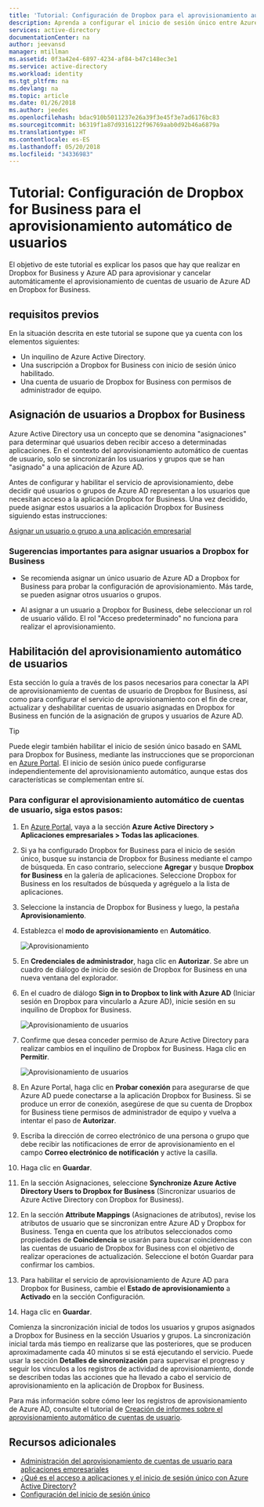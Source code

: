 ```yaml
---
title: 'Tutorial: Configuración de Dropbox para el aprovisionamiento automático de usuarios con Azure Active Directory | Microsoft Docs'
description: Aprenda a configurar el inicio de sesión único entre Azure Active Directory y Dropbox for Business.
services: active-directory
documentationCenter: na
author: jeevansd
manager: mtillman
ms.assetid: 0f3a42e4-6897-4234-af84-b47c148ec3e1
ms.service: active-directory
ms.workload: identity
ms.tgt_pltfrm: na
ms.devlang: na
ms.topic: article
ms.date: 01/26/2018
ms.author: jeedes
ms.openlocfilehash: bdac910b5011237e26a39f3e45f3e7ad6176bc83
ms.sourcegitcommit: b6319f1a87d9316122f96769aab0d92b46a6879a
ms.translationtype: HT
ms.contentlocale: es-ES
ms.lasthandoff: 05/20/2018
ms.locfileid: "34336983"
---
```

# <a name="tutorial-configure-dropbox-for-business-for-automatic-user-provisioning"></a>Tutorial: Configuración de Dropbox for Business para el aprovisionamiento automático de usuarios

El objetivo de este tutorial es explicar los pasos que hay que realizar en Dropbox for Business y Azure AD para aprovisionar y cancelar automáticamente el aprovisionamiento de cuentas de usuario de Azure AD en Dropbox for Business.

## <a name="prerequisites"></a>requisitos previos

En la situación descrita en este tutorial se supone que ya cuenta con los elementos siguientes:

*   Un inquilino de Azure Active Directory.
*   Una suscripción a Dropbox for Business con inicio de sesión único habilitado.
*   Una cuenta de usuario de Dropbox for Business con permisos de administrador de equipo.

## <a name="assigning-users-to-dropbox-for-business"></a>Asignación de usuarios a Dropbox for Business

Azure Active Directory usa un concepto que se denomina "asignaciones" para determinar qué usuarios deben recibir acceso a determinadas aplicaciones. En el contexto del aprovisionamiento automático de cuentas de usuario, solo se sincronizarán los usuarios y grupos que se han "asignado" a una aplicación de Azure AD.

Antes de configurar y habilitar el servicio de aprovisionamiento, debe decidir qué usuarios o grupos de Azure AD representan a los usuarios que necesitan acceso a la aplicación Dropbox for Business. Una vez decidido, puede asignar estos usuarios a la aplicación Dropbox for Business siguiendo estas instrucciones:

[Asignar un usuario o grupo a una aplicación empresarial](https://docs.microsoft.com/azure/active-directory/active-directory-coreapps-assign-user-azure-portal)

### <a name="important-tips-for-assigning-users-to-dropbox-for-business"></a>Sugerencias importantes para asignar usuarios a Dropbox for Business

*   Se recomienda asignar un único usuario de Azure AD a Dropbox for Business para probar la configuración de aprovisionamiento. Más tarde, se pueden asignar otros usuarios o grupos.

*   Al asignar a un usuario a Dropbox for Business, debe seleccionar un rol de usuario válido. El rol "Acceso predeterminado" no funciona para realizar el aprovisionamiento.

## <a name="enable-automated-user-provisioning"></a>Habilitación del aprovisionamiento automático de usuarios

Esta sección lo guía a través de los pasos necesarios para conectar la API de aprovisionamiento de cuentas de usuario de Dropbox for Business, así como para configurar el servicio de aprovisionamiento con el fin de crear, actualizar y deshabilitar cuentas de usuario asignadas en Dropbox for Business en función de la asignación de grupos y usuarios de Azure AD.

>[!Tip]
>Puede elegir también habilitar el inicio de sesión único basado en SAML para Dropbox for Business, mediante las instrucciones que se proporcionan en [Azure Portal](https://portal.azure.com). El inicio de sesión único puede configurarse independientemente del aprovisionamiento automático, aunque estas dos características se complementan entre sí.

### <a name="to-configure-automatic-user-account-provisioning"></a>Para configurar el aprovisionamiento automático de cuentas de usuario, siga estos pasos:

1. En [Azure Portal](https://portal.azure.com), vaya a la sección **Azure Active Directory > Aplicaciones empresariales > Todas las aplicaciones**.

2. Si ya ha configurado Dropbox for Business para el inicio de sesión único, busque su instancia de Dropbox for Business mediante el campo de búsqueda. En caso contrario, seleccione **Agregar** y busque **Dropbox for Business** en la galería de aplicaciones. Seleccione Dropbox for Business en los resultados de búsqueda y agréguelo a la lista de aplicaciones.

3. Seleccione la instancia de Dropbox for Business y luego, la pestaña **Aprovisionamiento**.

4. Establezca el **modo de aprovisionamiento** en **Automático**. 

    ![Aprovisionamiento](./media/active-directory-saas-dropboxforbusiness-provisioning-tutorial/provisioning.png)

5. En **Credenciales de administrador**, haga clic en **Autorizar**. Se abre un cuadro de diálogo de inicio de sesión de Dropbox for Business en una nueva ventana del explorador.

6. En el cuadro de diálogo **Sign in to Dropbox to link with Azure AD** (Iniciar sesión en Dropbox para vincularlo a Azure AD), inicie sesión en su inquilino de Dropbox for Business.

     ![Aprovisionamiento de usuarios](./media/active-directory-saas-dropboxforbusiness-provisioning-tutorial/ic769518.png "Aprovisionamiento de usuarios")

7. Confirme que desea conceder permiso de Azure Active Directory para realizar cambios en el inquilino de Dropbox for Business. Haga clic en **Permitir**.
    
      ![Aprovisionamiento de usuarios](./media/active-directory-saas-dropboxforbusiness-provisioning-tutorial/ic769519.png "Aprovisionamiento de usuarios")

8. En Azure Portal, haga clic en **Probar conexión** para asegurarse de que Azure AD puede conectarse a la aplicación Dropbox for Business. Si se produce un error de conexión, asegúrese de que su cuenta de Dropbox for Business tiene permisos de administrador de equipo y vuelva a intentar el paso de **Autorizar**.

9. Escriba la dirección de correo electrónico de una persona o grupo que debe recibir las notificaciones de error de aprovisionamiento en el campo **Correo electrónico de notificación** y active la casilla.

10. Haga clic en **Guardar**.

11. En la sección Asignaciones, seleccione **Synchronize Azure Active Directory Users to Dropbox for Business** (Sincronizar usuarios de Azure Active Directory con Dropbox for Business).

12. En la sección **Attribute Mappings** (Asignaciones de atributos), revise los atributos de usuario que se sincronizan entre Azure AD y Dropbox for Business. Tenga en cuenta que los atributos seleccionados como propiedades de **Coincidencia** se usarán para buscar coincidencias con las cuentas de usuario de Dropbox for Business con el objetivo de realizar operaciones de actualización. Seleccione el botón Guardar para confirmar los cambios.

13. Para habilitar el servicio de aprovisionamiento de Azure AD para Dropbox for Business, cambie el **Estado de aprovisionamiento** a **Activado** en la sección Configuración.

14. Haga clic en **Guardar**.

Comienza la sincronización inicial de todos los usuarios y grupos asignados a Dropbox for Business en la sección Usuarios y grupos. La sincronización inicial tarda más tiempo en realizarse que las posteriores, que se producen aproximadamente cada 40 minutos si se está ejecutando el servicio. Puede usar la sección **Detalles de sincronización** para supervisar el progreso y seguir los vínculos a los registros de actividad de aprovisionamiento, donde se describen todas las acciones que ha llevado a cabo el servicio de aprovisionamiento en la aplicación de Dropbox for Business.

Para más información sobre cómo leer los registros de aprovisionamiento de Azure AD, consulte el tutorial de [Creación de informes sobre el aprovisionamiento automático de cuentas de usuario](active-directory-saas-provisioning-reporting.md).


## <a name="additional-resources"></a>Recursos adicionales

* [Administración del aprovisionamiento de cuentas de usuario para aplicaciones empresariales](active-directory-saas-tutorial-list.md)
* [¿Qué es el acceso a aplicaciones y el inicio de sesión único con Azure Active Directory?](manage-apps/what-is-single-sign-on.md)
* [Configuración del inicio de sesión único](active-directory-saas-dropboxforbusiness-tutorial.md)
